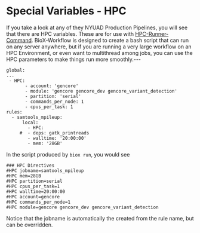 # Special Variables - HPC

If you take a look at any of they NYUAD Production Pipelines, you will see that there are HPC variables. These are for use with [HPC-Runner-Command](https://jerowe.gitbooks.io/hpc-runner-command-docs/content/ "HPC-Runner-Command"). BioX-Workflow is designed to create a bash script that can run on any server anywhere, but if you are running a very large workflow on an HPC Environment, or even want to multithread among jobs, you can use the HPC parameters to make things run more smoothly.---

```
global:
...
 - HPC:
       - account: 'gencore'
       - module: 'gencore gencore_dev gencore_variant_detection'
       - partition: 'serial'
       - commands_per_node: 1
       - cpus_per_task: 1
rules:
  - samtools_mpileup:
      local:
        - HPC:
     #  - deps: gatk_printreads
        - walltime: '20:00:00'
        - mem: '28GB'
```

In the script produced by `biox run`, you would see

```
### HPC Directives
#HPC jobname=samtools_mpileup
#HPC mem=28GB
#HPC partition=serial
#HPC cpus_per_task=1
#HPC walltime=20:00:00
#HPC account=gencore
#HPC commands_per_node=1
#HPC module=gencore gencore_dev gencore_variant_detection
```

Notice that the jobname is automatically the created from the rule name, but can be overridden.

